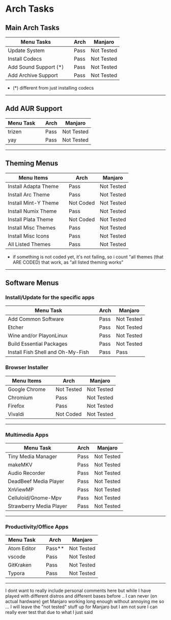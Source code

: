 # Arch Tasks

## Main Arch Tasks

| Menu Tasks            |     | Arch | Manjaro    |
| --------------------- | --- | ---- | ---------- |
| Update System         |     | Pass | Not Tested |
| Install Codecs        |     | Pass | Not Tested |
| Add Sound Support (*) |     | Pass | Not Tested |
| Add Archive Support   |     | Pass | Not Tested |

- (*) different from just installing codecs

---

## Add AUR Support

| Menu Task |     | Arch | Manjaro    |
| --------- | --- | ---- | ---------- |
| trizen    |     | Pass | Not Tested |
| yay       |     | Pass | Not Tested |

---

## Theming Menus

| Menu Items           |     | Arch      | Manjaro    |
| -------------------- | --- | --------- | ---------- |
| Install Adapta Theme |     | Pass      | Not Tested |
| Install Arc Theme    |     | Pass      | Not Tested |
| Install Mint-Y Theme |     | Not Coded | Not Tested |
| Install Numix Theme  |     | Pass      | Not Tested |
| Install Plata Theme  |     | Not Coded | Not Tested |
| Install Misc Themes  |     | Pass      | Not Tested |
| Install Misc Icons   |     | Pass      | Not Tested |
| All Listed Themes    |     | Pass      | Not Tested |

- if something is not coded yet, it's not failing, so i count "all themes (that ARE CODED) that work, as "all listed theming works"

---

## Software Menus

### Install/Update for the specific apps

| Menu Task                         |     | Arch | Manjaro    |
| --------------------------------- | --- | ---- | ---------- |
| Add Common Software               |     | Pass | Not Tested |
| Etcher                            |     | Pass | Not Tested |
| Wine and/or PlayonLinux           |     | Pass | Not Tested |
| Build Essential Packages          |     | Pass | Not Tested |
| Install Fish Shell and Oh-My-Fish |     | Pass | Pass       |

### Browser Installer

| Menu Items    |     | Arch       | Manjaro    |
| ------------- | --- | ---------- | ---------- |
| Google Chrome |     | Not Tested | Not Tested |
| Chromium      |     | Pass       | Not Tested |
| Firefox       |     | Pass       | Not Tested |
| Vivaldi       |     | Not Coded  | Not Tested |

---

### Multimedia Apps

| Menu Task               |     | Arch | Manjaro    |
| ----------------------- | --- | ---- | ---------- |
| Tiny Media Manager      |     | Pass | Not Tested |
| makeMKV                 |     | Pass | Not Tested |
| Audio Recorder          |     | Pass | Not Tested |
| DeadBeef Media Player   |     | Pass | Not Tested |
| XnViewMP                |     | Pass | Not Tested |
| Celluloid/Gnome-Mpv     |     | Pass | Not Tested |
| Strawberry Media Player |     | Pass | Not Tested |

---

### Productivity/Office Apps

| Menu Task   |     | Arch       | Manjaro    |
| ----------- | --- | ---------- | ---------- |
| Atom Editor |     | Pass**     | Not Tested |
| vscode      |     | Pass       | Not Tested |
| GitKraken   |     | Pass       | Not Tested |
| Typora      |     | Pass       | Not Tested |

---

I dont want to really include personal comments here but while I have played with different distros and different bases before .. I can never (on actual hardware) get Manjaro working long enough without annoying me so ... I will leave the "not tested" stuff up for Manjaro but I am not sure I can really ever test that due to what I just said